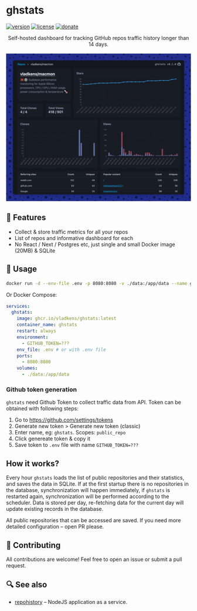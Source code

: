 # ghstats

[<img src="https://badgen.net/github/release/vladkens/ghstats" alt="version" />](https://github.com/vladkens/ghstats/releases)
[<img src="https://badgen.net/github/license/vladkens/ghstats" alt="license" />](https://github.com/vladkens/ghstats/blob/main/LICENSE)
[<img src="https://badgen.net/static/-/buy%20me%20a%20coffee/ff813f?icon=buymeacoffee&label" alt="donate" />](https://buymeacoffee.com/vladkens)

<div align="center">
  Self-hosted dashboard for tracking GitHub repos traffic history longer than 14 days.
  <br />
  <br />
  <img src="https://github.com/vladkens/ghstats/blob/assets/preview.png?raw=true" alt="ghstats preview" />
</div>

## 🌟 Features

- Collect & store traffic metrics for all your repos
- List of repos and informative dashboard for each
- No React / Next / Postgres etc, just single and small Docker image (20MB) & SQLite

## 🚀 Usage

```sh
docker run -d --env-file .env -p 8080:8080 -v ./data:/app/data --name ghstats ghcr.io/vladkens/ghstats:latest
```

Or Docker Compose:

```yaml
services:
  ghstats:
    image: ghcr.io/vladkens/ghstats:latest
    container_name: ghstats
    restart: always
    environment:
      - GITHUB_TOKEN=???
    env_file: .env # or with .env file
    ports:
      - 8080:8080
    volumes:
      - ./data:/app/data
```

### Github token generation

`ghstats` need Github Token to collect traffic data from API. Token can be obtained with following steps:

1. Go to https://github.com/settings/tokens
2. Generate new token > Generate new token (classic)
3. Enter name, eg: `ghstats`. Scopes: `public_repo`
4. Click genereate token & copy it
5. Save token to `.env` file with name `GITHUB_TOKEN=???`

## How it works?

Every hour `ghstats` loads the list of public repositories and their statistics, and saves the data in SQLite. If at the first startup there is no repositories in the database, synchronization will happen immediately, if `ghstats` is restarted again, synchronization will be performed according to the scheduler. Data is stored per day, re-fetching data for the current day will update existing records in the database.

All public repositories that can be accessed are saved. If you need more detailed configuration – open PR please.

## 🤝 Contributing

All contributions are welcome! Feel free to open an issue or submit a pull request.

## 🔍 See also

- [repohistory](https://github.com/repohistory/repohistory) – NodeJS application as a service.
